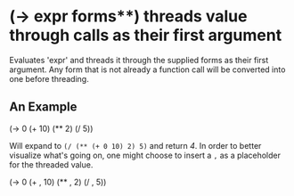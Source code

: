 # (-> expr forms**) threads value through calls as their first argument
Evaluates 'expr' and threads it through the supplied forms as their first argument. Any form that is not already a function call will be converted into one before threading.

## An Example

  (-> 0 (+ 10) (** 2) (/ 5))

Will expand to `(/ (** (+ 0 10) 2) 5)` and return _4_. In order to better visualize what's going on, one might choose to insert a `,` as a placeholder for the threaded value.

  (-> 0 (+ , 10) (** , 2) (/ , 5))
